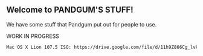 ## Welcome to PANDGUM'S STUFF!

We have some stuff that Pandgum put out for people to use.

WORK IN PROGRESS

```markdown
Mac OS X Lion 107.5 ISO: https://drive.google.com/file/d/11h9Z866Cg_lvkIy9T9ljjMKClzsAf89u/view?usp=sharing
```
